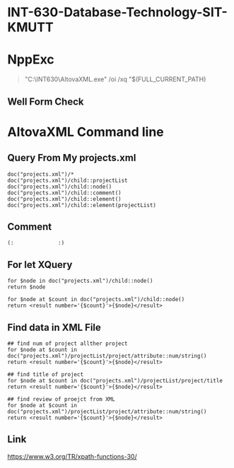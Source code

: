# INT-630-Database-Technology-SIT-KMUTT


# NppExc
  > "C:\INT630\AltovaXML.exe" /oi /xq "$(FULL_CURRENT_PATH)
  > 

## Well Form Check
  
  
# AltovaXML Command line


## Query From My projects.xml

    doc("projects.xml")/*
    doc("projects.xml")/child::projectList
    doc("projects.xml")/child::node()
    doc("projects.xml")/child::comment()
    doc("projects.xml")/child::element()
    doc("projects.xml")/child::element(projectList)
  
## Comment
    (:              :)

## For let XQuery
    for $node in doc("projects.xml")/child::node()
    return $node

    for $node at $count in doc("projects.xml")/child::node()
    return <result number='{$count}'>{$node}</result>

  ## Find data in XML File
    
    ## find num of project allther project
    for $node at $count in doc("projects.xml")/projectList/project/attribute::num/string() 
    return <result number='{$count}'>{$node}</result>
    
    ## find title of project
    for $node at $count in doc("projects.xml")/projectList/project/title
    return <result number='{$count}'>{$node}</result>
    
    ## find review of proejct from XML
    for $node at $count in doc("projects.xml")/projectList/project/attribute::num/string()
    return <result number='{$count}'>{$node}</result>



## Link
https://www.w3.org/TR/xpath-functions-30/
